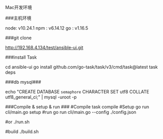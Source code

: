 Mac开发环境


###主机环境

node: v10.24.1
npm : v6.14.12
go  : v1.16.5


###git clone

http://192.168.4.134/test/ansible-ui.git

###install Task

cd ansible-ui
go install github.com/go-task/task/v3/cmd/task@latest
task deps

###db mysql###

echo "CREATE DATABASE `semaphore` CHARACTER SET utf8 COLLATE utf8_general_ci;" | mysql -uroot -p 

###Compile & setup & run ###
#Compile
task compile
#Setup
go run cli/main.go setup
#run
go run cli/main.go --config ./config.json

#or
./run.sh

#build
./build.sh
